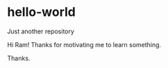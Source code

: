 # hello-world
Just another repository

Hi Ram!
Thanks for motivating me to  learn something.

Thanks.
